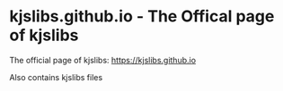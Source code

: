 # kjslibs.github.io - The Offical page of kjslibs

The official page of kjslibs: https://kjslibs.github.io

Also contains kjslibs files
